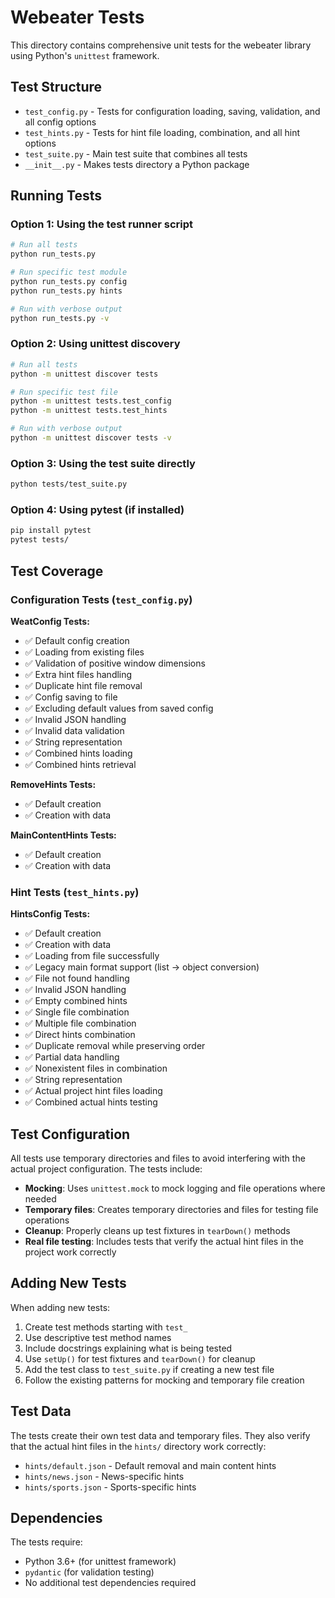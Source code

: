 # Webeater Tests

This directory contains comprehensive unit tests for the webeater library using Python's `unittest` framework.

## Test Structure

- `test_config.py` - Tests for configuration loading, saving, validation, and all config options
- `test_hints.py` - Tests for hint file loading, combination, and all hint options  
- `test_suite.py` - Main test suite that combines all tests
- `__init__.py` - Makes tests directory a Python package

## Running Tests

### Option 1: Using the test runner script
```bash
# Run all tests
python run_tests.py

# Run specific test module
python run_tests.py config
python run_tests.py hints

# Run with verbose output
python run_tests.py -v
```

### Option 2: Using unittest discovery
```bash
# Run all tests
python -m unittest discover tests

# Run specific test file
python -m unittest tests.test_config
python -m unittest tests.test_hints

# Run with verbose output
python -m unittest discover tests -v
```

### Option 3: Using the test suite directly
```bash
python tests/test_suite.py
```

### Option 4: Using pytest (if installed)
```bash
pip install pytest
pytest tests/
```

## Test Coverage

### Configuration Tests (`test_config.py`)

**WeatConfig Tests:**
- ✅ Default config creation
- ✅ Loading from existing files
- ✅ Validation of positive window dimensions
- ✅ Extra hint files handling
- ✅ Duplicate hint file removal
- ✅ Config saving to file
- ✅ Excluding default values from saved config
- ✅ Invalid JSON handling
- ✅ Invalid data validation
- ✅ String representation
- ✅ Combined hints loading
- ✅ Combined hints retrieval

**RemoveHints Tests:**
- ✅ Default creation
- ✅ Creation with data

**MainContentHints Tests:**
- ✅ Default creation  
- ✅ Creation with data

### Hint Tests (`test_hints.py`)

**HintsConfig Tests:**
- ✅ Default creation
- ✅ Creation with data
- ✅ Loading from file successfully
- ✅ Legacy main format support (list → object conversion)
- ✅ File not found handling
- ✅ Invalid JSON handling
- ✅ Empty combined hints
- ✅ Single file combination
- ✅ Multiple file combination
- ✅ Direct hints combination
- ✅ Duplicate removal while preserving order
- ✅ Partial data handling
- ✅ Nonexistent files in combination
- ✅ String representation
- ✅ Actual project hint files loading
- ✅ Combined actual hints testing

## Test Configuration

All tests use temporary directories and files to avoid interfering with the actual project configuration. The tests include:

- **Mocking**: Uses `unittest.mock` to mock logging and file operations where needed
- **Temporary files**: Creates temporary directories and files for testing file operations
- **Cleanup**: Properly cleans up test fixtures in `tearDown()` methods
- **Real file testing**: Includes tests that verify the actual hint files in the project work correctly

## Adding New Tests

When adding new tests:

1. Create test methods starting with `test_`
2. Use descriptive test method names
3. Include docstrings explaining what is being tested
4. Use `setUp()` for test fixtures and `tearDown()` for cleanup
5. Add the test class to `test_suite.py` if creating a new test file
6. Follow the existing patterns for mocking and temporary file creation

## Test Data

The tests create their own test data and temporary files. They also verify that the actual hint files in the `hints/` directory work correctly:

- `hints/default.json` - Default removal and main content hints
- `hints/news.json` - News-specific hints  
- `hints/sports.json` - Sports-specific hints

## Dependencies

The tests require:
- Python 3.6+ (for unittest framework)
- `pydantic` (for validation testing)
- No additional test dependencies required